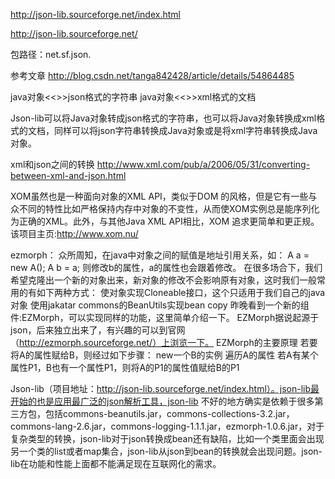 http://json-lib.sourceforge.net/index.html

http://json-lib.sourceforge.net/

包路径：net.sf.json.


参考文章
http://blog.csdn.net/tanga842428/article/details/54864485


java对象<<>>json格式的字符串
java对象<<>>xml格式的文档

Json-lib可以将Java对象转成json格式的字符串，也可以将Java对象转换成xml格式的文档，同样可以将json字符串转换成Java对象或是将xml字符串转换成Java对象。


xml和json之间的转换
http://www.xml.com/pub/a/2006/05/31/converting-between-xml-and-json.html

XOM虽然也是一种面向对象的XML API，类似于DOM 的风格，但是它有一些与众不同的特性比如严格保持内存中对象的不变性，从而使XOM实例总是能序列化为正确的XML。此外，与其他Java XML API相比，XOM 追求更简单和更正规。
该项目主页:http://www.xom.nu/

ezmorph：
众所周知，在java中对象之间的赋值是地址引用关系，如：
A a = new A();
A b = a;
则修改b的属性，a的属性也会跟着修改。
       在很多场合下，我们希望克隆出一个新的对象出来，新对象的修改不会影响原有对象，这时我们一般常用的有如下两种方式：
使对象实现Cloneable接口，这个只适用于我们自己的java对象
使用jakatar commons的BeanUtils实现bean copy
     昨晚看到一个新的组件:EZMorph，可以实现同样的功能，这里简单介绍一下。
      EZMorph据说起源于json，后来独立出来了，有兴趣的可以到官网（http://ezmorph.sourceforge.net/）上浏览一下。
EZMorph的主要原理
    若要将A的属性赋给B，则经过如下步骤：
new一个B的实例
遍历A的属性
若A有某个属性P1，B也有一个属性P1，则将A的P1的属性值赋给B的P1



Json-lib（项目地址：http://json-lib.sourceforge.net/index.html）。json-lib最开始的也是应用最广泛的json解析工具，json-lib 不好的地方确实是依赖于很多第三方包，包括commons-beanutils.jar，commons-collections-3.2.jar，commons-lang-2.6.jar，commons-logging-1.1.1.jar，ezmorph-1.0.6.jar，对于复杂类型的转换，json-lib对于json转换成bean还有缺陷，比如一个类里面会出现另一个类的list或者map集合，json-lib从json到bean的转换就会出现问题。json-lib在功能和性能上面都不能满足现在互联网化的需求。

